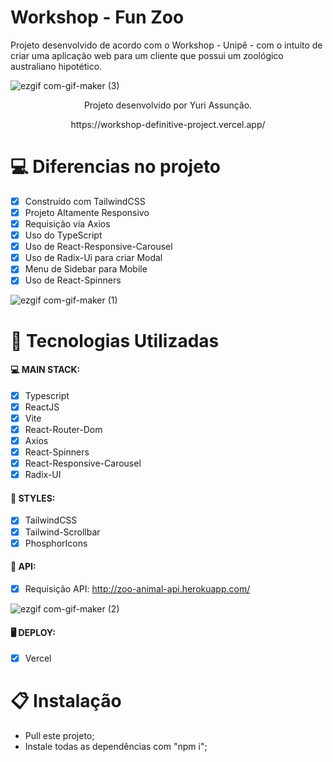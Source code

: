 # Workshop - Fun Zoo

Projeto desenvolvido de acordo com o Workshop - Unipê - com o intuito de criar uma aplicação web para um cliente que possui um zoológico australiano hipotético.

![ezgif com-gif-maker (3)](https://user-images.githubusercontent.com/104099580/190847455-9b7d2b62-b480-429d-9aaf-6926638fa149.gif)

<p align="center">Projeto desenvolvido por Yuri Assunção.</p>
<p align="center">https://workshop-definitive-project.vercel.app/</p>

# 💻 Diferencias no projeto

- [x] Construído com TailwindCSS
- [x] Projeto Altamente Responsivo
- [x] Requisição via Axios
- [x] Uso do TypeScript
- [x] Uso de React-Responsive-Carousel
- [x] Uso de Radix-Ui para criar Modal
- [x] Menu de Sidebar para Mobile
- [x] Uso de React-Spinners

![ezgif com-gif-maker (1)](https://user-images.githubusercontent.com/104099580/190847387-8fe66792-100c-4198-8f13-9e31a70905d9.gif)

# 🚀 Tecnologias Utilizadas

#### 💻 MAIN STACK:
 - [x] Typescript
 - [x] ReactJS
 - [x] Vite
 - [x] React-Router-Dom
 - [x] Axios
 - [x] React-Spinners
 - [x] React-Responsive-Carousel
 - [x] Radix-UI

#### 🎨 STYLES:
 - [x] TailwindCSS
 - [x] Tailwind-Scrollbar
 - [x] PhosphorIcons

#### 🧠 API:
 - [x] Requisição API: http://zoo-animal-api.herokuapp.com/
 
 ![ezgif com-gif-maker (2)](https://user-images.githubusercontent.com/104099580/190847427-79415552-258f-49e4-b57c-b162572f513f.gif)

#### 🖥 DEPLOY:
 - [x] Vercel

# 📋 Instalação
- Pull este projeto;
- Instale todas as dependências com "npm i";
